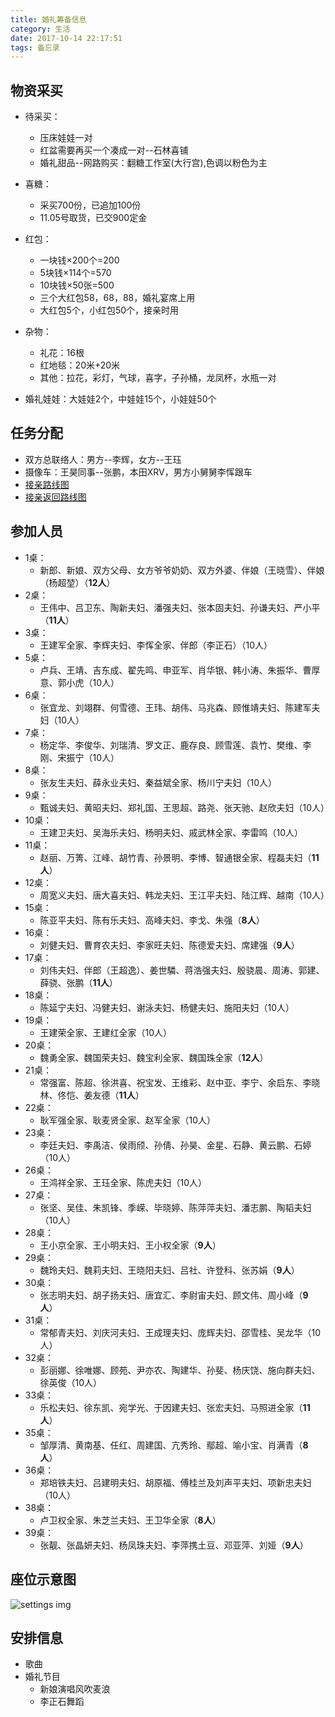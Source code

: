 ```yaml
---
title: 婚礼筹备信息
category: 生活
date: 2017-10-14 22:17:51
tags: 备忘录
---
```


## 物资采买
- 待采买：
    - 压床娃娃一对
    - 红盆需要再买一个凑成一对--石林喜铺
    - 婚礼甜品--网路购买：翻糖工作室(大行宫),色调以粉色为主

- 喜糖：
    - 采买700份，已追加100份
    - 11.05号取货，已交900定金
- 红包：
    - 一块钱×200个=200
    - 5块钱×114个=570
    - 10块钱×50张=500
    - 三个大红包58，68，88，婚礼宴席上用
    - 大红包5个，小红包50个，接亲时用
- 杂物：
    - 礼花：16根
    - 红地毯：20米+20米
    - 其他：拉花，彩灯，气球，喜字，子孙桶，龙凤杯，水瓶一对
- 婚礼娃娃：大娃娃2个，中娃娃15个，小娃娃50个
## 任务分配
- 双方总联络人：男方--李辉，女方--王珏
- 摄像车：王昊同事--张鹏，本田XRV，男方小舅舅李恽跟车
- [接亲路线图](http://j.map.baidu.com/xx4TN)
- [接亲返回路线图](http://j.map.baidu.com/tw5TN)

## 参加人员
- 1桌：
    - 新郎、新娘、双方父母、女方爷爷奶奶、双方外婆、伴娘（王晓雪）、伴娘（杨超堃）（**12人**）
- 2桌：
    - 王伟中、吕卫东、陶新夫妇、潘强夫妇、张本固夫妇、孙谦夫妇、严小平（**11人**）
- 3桌：
    - 王建军全家、李辉夫妇、李恽全家、伴郎（李正石）（10人）
- 5桌：
    - 卢兵、王靖、吉东成、翟先鸣、申亚军、肖华银、韩小涛、朱振华、曹厚意、郭小虎（10人）
- 6桌：
    - 张宜龙、刘翊群、何雪德、王玮、胡伟、马兆森、顾惟靖夫妇、陈建军夫妇（10人）
- 7桌：
    - 杨定华、李俊华、刘瑞清、罗文正、鹿存良、顾雪莲、袁竹、樊维、李刚、宋振宁（10人）
- 8桌：
    - 张友生夫妇、薛永业夫妇、秦益斌全家、杨川宁夫妇（10人）
- 9桌：
    - 甄诚夫妇、黄昭夫妇、郑礼国、王思超、路尧、张天驰、赵欣夫妇（10人）
- 10桌：
    - 王建卫夫妇、吴海乐夫妇、杨明夫妇、戚武林全家、李雷鸣（10人）
- 11桌：
    - 赵丽、万箐、江峰、胡竹青、孙景明、李博、智通银全家、程磊夫妇（**11人**）
- 12桌：
    - 周宽义夫妇、唐大喜夫妇、韩龙夫妇、王江平夫妇、陆江辉、越南（10人）
- 15桌：
    - 陈亚平夫妇、陈有乐夫妇、高峰夫妇、李戈、朱强（**8人**）
- 16桌：
    - 刘健夫妇、曹育农夫妇、李家旺夫妇、陈德爱夫妇、席建强（**9人**）
- 17桌：
    - 刘伟夫妇、伴郎（王超逸）、姜世驎、蒋浩强夫妇、殷骁晨、周涛、郭建、薛骁、张鹏（**11人**）
- 18桌：
    - 陈延宁夫妇、冯健夫妇、谢泳夫妇、杨健夫妇、施阳夫妇（10人）
- 19桌：
    - 王建荣全家、王建红全家（10人）
- 20桌：
    - 魏勇全家、魏国荣夫妇、魏宝利全家、魏国珠全家（**12人**）
- 21桌：
    - 常强富、陈超、徐洪喜、祝宝发、王维彩、赵中亚、李宁、余启东、李晓林、佟恺、姜友德（**11人**）
- 22桌：
    - 耿军强全家、耿麦贤全家、赵军全家（10人）
- 23桌：
    - 李廷夫妇、李禹洁、侯雨颀、孙倩、孙昊、金星、石静、黄云鹏、石婷（10人）
- 26桌：
    - 王鸿祥全家、王珏全家、陈虎夫妇（10人）
- 27桌：
    - 张坚、吴佳、朱凯锋、季嵘、毕晓婷、陈萍萍夫妇、潘志鹏、陶韬夫妇（10人）
- 28桌：
    - 王小京全家、王小明夫妇、王小权全家（**9人**）
- 29桌：
    - 魏玲夫妇、魏莉夫妇、王晓阳夫妇、吕社、许登科、张苏娟（**9人**）
- 30桌：
    - 张志明夫妇、胡子扬夫妇、唐宜汇、李尉宙夫妇、顾文伟、周小峰（**9人**）
- 31桌：
    - 常郁青夫妇、刘庆河夫妇、王成理夫妇、庞辉夫妇、邵雪桂、吴龙华（10人）
- 32桌：
    - 彭丽娜、徐唯娜、顾苑、尹亦农、陶建华、孙斐、杨庆饶、施向群夫妇、徐英俊（10人）
- 33桌：
    - 乐松夫妇、徐东凯、宛学光、于因建夫妇、张宏夫妇、马照进全家（**11人**）
- 35桌：
    - 邹厚清、黄南基、任红、周建国、亢秀玲、鄢超、喻小宝、肖满青（**8人**）
- 36桌：
    - 郑培铁夫妇、吕建明夫妇、胡原福、傅桂兰及刘声平夫妇、项新忠夫妇（10人）
- 38桌：
    - 卢卫权全家、朱芝兰夫妇、王卫华全家（**8人**）
- 39桌：
    - 张靓、张晶妍夫妇、杨凤珠夫妇、李萍携土豆、邓亚萍、刘娅（**9人**）


## 座位示意图
![settings img](/images/settings.jpg)

## 安排信息
- 歌曲
- 婚礼节目
    - 新娘演唱风吹麦浪
    - 李正石舞蹈